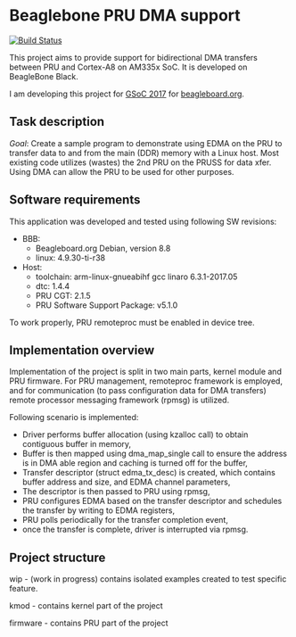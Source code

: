 # Beaglebone PRU DMA support

[![Build Status](https://travis-ci.org/maciejjo/beaglebone-pru-dma.svg?branch=master)](https://travis-ci.org/maciejjo/beaglebone-pru-dma)

This project aims to provide support for bidirectional DMA transfers between
PRU and Cortex-A8 on AM335x SoC. It is developed on BeagleBone Black.

I am developing this project for [GSoC 2017][1] for [beagleboard.org][2].

## Task description

*Goal*: Create a sample program to demonstrate using EDMA on the PRU to transfer
data to and from the main (DDR) memory with a Linux host. Most existing code
utilizes (wastes) the 2nd PRU on the PRUSS for data xfer. Using DMA can allow
the PRU to be used for other purposes.

## Software requirements

This application was developed and tested using following SW revisions:

 - BBB:
   - Beagleboard.org Debian, version 8.8
   - linux: 4.9.30-ti-r38
 - Host:
   - toolchain: arm-linux-gnueabihf gcc linaro 6.3.1-2017.05
   - dtc: 1.4.4
   - PRU CGT: 2.1.5
   - PRU Software Support Package: v5.1.0

To work properly, PRU remoteproc must be enabled in device tree.

## Implementation overview

Implementation of the project is split in two main parts, kernel module and PRU
firmware. For PRU management, remoteproc framework is employed, and for
communication (to pass configuration data for DMA transfers) remote processor
messaging framework (rpmsg) is utilized.

Following scenario is implemented:

 - Driver performs buffer allocation (using kzalloc call) to obtain contiguous
   buffer in memory,
 - Buffer is then mapped using dma_map_single call to ensure the address is in
   DMA able region and caching is turned off for the buffer,
 - Transfer descriptor (struct edma_tx_desc) is created, which contains buffer
   address and size, and EDMA channel parameters,
 - The descriptor is then passed to PRU using rpmsg,
 - PRU configures EDMA based on the transfer descriptor and schedules the
   transfer by writing to EDMA registers,
 - PRU polls periodically for the transfer completion event,
 - once the transfer is complete, driver is interrupted via rpmsg.

## Project structure

wip - (work in progress) contains isolated examples created to test specific
feature.

kmod - contains kernel part of the project

firmware - contains PRU part of the project

[1]: https://summerofcode.withgoogle.com/projects/#5021339281784832
[2]: https://beagleboard.org/
